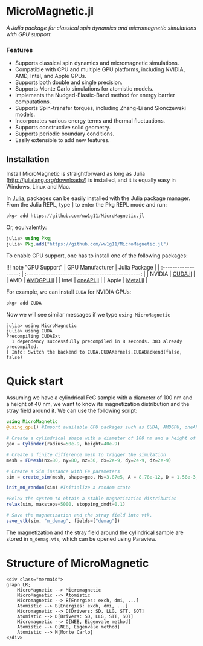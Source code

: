 # MicroMagnetic.jl

_A Julia package for classical spin dynamics and micromagnetic simulations with GPU support._


### Features

- Supports classical spin dynamics and micromagnetic simulations.
- Compatible with CPU and multiple GPU platforms, including NVIDIA, AMD, Intel, and Apple GPUs.
- Supports both double and single precision.
- Supports Monte Carlo simulations for atomistic models.
- Implements the Nudged-Elastic-Band method for energy barrier computations.
- Supports Spin-transfer torques, including Zhang-Li and Slonczewski models.
- Incorporates various energy terms and thermal fluctuations.
- Supports constructive solid geometry.
- Supports periodic boundary conditions.
- Easily extensible to add new features.

## Installation

Install MicroMagnetic is straightforward as long as Julia (<http://julialang.org/downloads/>) is installed, and it is equally easy in Windows, Linux and Mac.  

In [Julia](http://julialang.org), packages can be easily installed with the Julia package manager.
From the Julia REPL, type ] to enter the Pkg REPL mode and run:

```julia
pkg> add https://github.com/ww1g11/MicroMagnetic.jl
```

Or, equivalently:

```julia
julia> using Pkg;
julia> Pkg.add("https://github.com/ww1g11/MicroMagnetic.jl")
```

To enable GPU support, one has to install one of the following packages:

!!! note "GPU Support"
    | GPU Manufacturer      | Julia Package                                      |
    | :------------------:  | :-----------------------------------------------:  |
    | NVIDIA                | [CUDA.jl](https://github.com/JuliaGPU/CUDA.jl)     |
    | AMD                   | [AMDGPU.jl](https://github.com/JuliaGPU/AMDGPU.jl) |
    | Intel                 | [oneAPI.jl](https://github.com/JuliaGPU/oneAPI.jl) |
    | Apple                 | [Metal.jl](https://github.com/JuliaGPU/Metal.jl)   |

For example, we can install `CUDA` for NVIDIA GPUs:

```julia
pkg> add CUDA
```

Now we will see similar messages if we type `using MicroMagnetic`

```
julia> using MicroMagnetic
julia> using CUDA
Precompiling CUDAExt
  1 dependency successfully precompiled in 8 seconds. 383 already precompiled.
[ Info: Switch the backend to CUDA.CUDAKernels.CUDABackend(false, false)
```

# Quick start
Assuming we have a cylindrical FeG sample with a diameter of 100 nm and a height of 40 nm, we want to know its magnetization distribution and the stray field around it. 
We can use the following script: 

```julia
using MicroMagnetic
@using_gpu() #Import available GPU packages such as CUDA, AMDGPU, oneAPI or Metal

# Create a cylindrical shape with a diameter of 100 nm and a height of 40 nm
geo = Cylinder(radius=50e-9, height=40e-9) 

# Create a finite difference mesh to trigger the simulation
mesh = FDMesh(nx=80, ny=80, nz=30, dx=2e-9, dy=2e-9, dz=2e-9) 

# Create a Sim instance with Fe parameters
sim = create_sim(mesh, shape=geo, Ms=3.87e5, A = 8.78e-12, D = 1.58e-3, demag=true) 

init_m0_random(sim) #Initialize a random state

#Relax the system to obtain a stable magnetization distribution
relax(sim, maxsteps=5000, stopping_dmdt=0.1) 

# Save the magnetization and the stray field into vtk.
save_vtk(sim, "m_demag", fields=["demag"]) 
```
The magnetization and the stray field around the cylindrical sample are stored in `m_demag.vts`, which can be opened using Paraview. 

# Structure of MicroMagnetic
```@raw html
<div class="mermaid">
graph LR;
    MicroMagnetic --> Micromagnetic
    MicroMagnetic --> Atomistic
    Micromagnetic --> B[Energies: exch, dmi, ...]
    Atomistic --> B[Energies: exch, dmi, ...]
    Micromagnetic --> D[Drivers: SD, LLG, STT, SOT]
    Atomistic --> D[Drivers: SD, LLG, STT, SOT]
    Micromagnetic --> O[NEB, Eigenvale method]
    Atomistic --> O[NEB, Eigenvale method]
    Atomistic --> M[Monte Carlo]
</div>
```